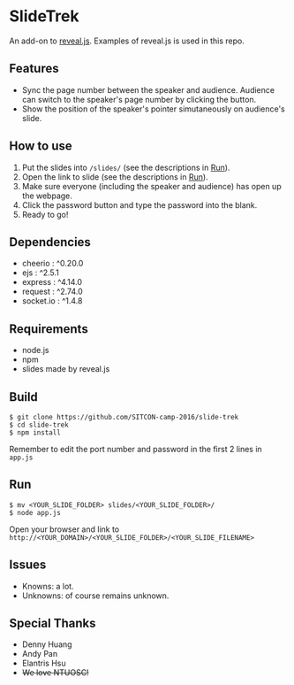 # SlideTrek
An add-on to [reveal.js](https://github.com/hakimel/reveal.js/).
Examples of reveal.js is used in this repo.

## Features
* Sync the page number between the speaker and audience. Audience can switch to the speaker's page number by clicking the button.
* Show the position of the speaker's pointer simutaneously on audience's slide.

## How to use  
1. Put the slides into `/slides/` (see the descriptions in [Run](#run)).
2. Open the link to slide (see the descriptions in [Run](#run)).
3. Make sure everyone (including the speaker and audience) has open up the webpage.
4. Click the password button and type the password into the blank.
5. Ready to go!

## Dependencies
* cheerio : ^0.20.0
* ejs : ^2.5.1
* express : ^4.14.0
* request : ^2.74.0
* socket.io : ^1.4.8

## Requirements
* node.js
* npm
* slides made by reveal.js

## Build
    $ git clone https://github.com/SITCON-camp-2016/slide-trek
    $ cd slide-trek
    $ npm install

Remember to edit the port number and password in the first 2 lines in `app.js`  

## Run
    $ mv <YOUR_SLIDE_FOLDER> slides/<YOUR_SLIDE_FOLDER>/
    $ node app.js

Open your browser and link to `http://<YOUR_DOMAIN>/<YOUR_SLIDE_FOLDER>/<YOUR_SLIDE_FILENAME>`

## Issues
* Knowns: a lot.
* Unknowns: of course remains unknown.

## Special Thanks
* Denny Huang
* Andy Pan
* Elantris Hsu
* ~~We love NTUOSC!~~
